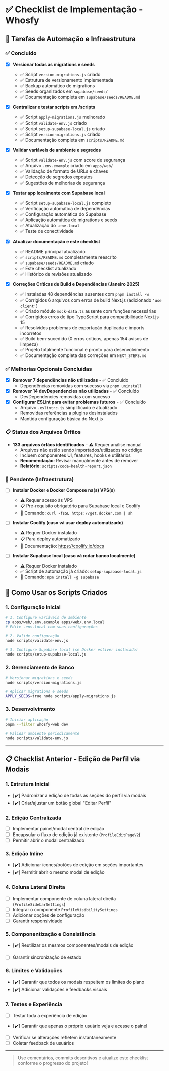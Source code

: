 # ✅ Checklist de Implementação - Whosfy

## 🎯 Tarefas de Automação e Infraestrutura

### ✅ Concluído

- [x] **Versionar todas as migrations e seeds**
  - ✅ Script `version-migrations.js` criado
  - ✅ Estrutura de versionamento implementada
  - ✅ Backup automático de migrations
  - ✅ Seeds organizados em `supabase/seeds/`
  - ✅ Documentação completa em `supabase/seeds/README.md`

- [x] **Centralizar e testar scripts em /scripts**
  - ✅ Script `apply-migrations.js` melhorado
  - ✅ Script `validate-env.js` criado
  - ✅ Script `setup-supabase-local.js` criado
  - ✅ Script `version-migrations.js` criado
  - ✅ Documentação completa em `scripts/README.md`

- [x] **Validar variáveis de ambiente e segredos**
  - ✅ Script `validate-env.js` com score de segurança
  - ✅ Arquivo `.env.example` criado em `apps/web/`
  - ✅ Validação de formato de URLs e chaves
  - ✅ Detecção de segredos expostos
  - ✅ Sugestões de melhorias de segurança

- [x] **Testar app localmente com Supabase local**
  - ✅ Script `setup-supabase-local.js` completo
  - ✅ Verificação automática de dependências
  - ✅ Configuração automática do Supabase
  - ✅ Aplicação automática de migrations e seeds
  - ✅ Atualização do `.env.local`
  - ✅ Teste de conectividade

- [x] **Atualizar documentação e este checklist**
  - ✅ README principal atualizado
  - ✅ `scripts/README.md` completamente reescrito
  - ✅ `supabase/seeds/README.md` criado
  - ✅ Este checklist atualizado
  - ✅ Histórico de revisões atualizado

- [x] **Correções Críticas de Build e Dependências (Janeiro 2025)**
  - ✅ Instaladas 48 dependências ausentes com `pnpm install -w`
  - ✅ Corrigidos 6 arquivos com erros de build Next.js (adicionado `'use client'`)
  - ✅ Criado módulo `mock-data.ts` ausente com funções necessárias
  - ✅ Corrigidos erros de tipo TypeScript para compatibilidade Next.js 15
  - ✅ Resolvidos problemas de exportação duplicada e imports incorretos
  - ✅ Build bem-sucedido (0 erros críticos, apenas 154 avisos de limpeza)
  - ✅ Projeto totalmente funcional e pronto para desenvolvimento
  - ✅ Documentação completa das correções em `NEXT_STEPS.md`

### ✅ Melhorias Opcionais Concluídas

- [x] **Remover 7 dependências não utilizadas** - ✅ Concluído
  - Dependências removidas com sucesso via `pnpm uninstall`
- [x] **Remover 14 devDependencies não utilizadas** - ✅ Concluído
  - DevDependencies removidas com sucesso
- [x] **Configurar ESLint para evitar problemas futuros** - ✅ Concluído
  - Arquivo `.eslintrc.js` simplificado e atualizado
  - Removidas referências a plugins desinstalados
  - Mantida configuração básica do Next.js

### 📋 Status dos Arquivos Órfãos

- **133 arquivos órfãos identificados** - ⚠️ Requer análise manual
  - Arquivos não estão sendo importados/utilizados no código
  - Incluem componentes UI, features, hooks e utilitários
  - **Recomendação**: Revisar manualmente antes de remover
  - **Relatório**: `scripts/code-health-report.json`

### 🔄 Pendente (Infraestrutura)

- [ ] **Instalar Docker e Docker Compose na(s) VPS(s)**
  - ⚠️ Requer acesso às VPS
  - 📋 Pré-requisito obrigatório para Supabase local e Coolify
  - 🔧 Comando: `curl -fsSL https://get.docker.com | sh`

- [ ] **Instalar Coolify (caso vá usar deploy automatizado)**
  - ⚠️ Requer Docker instalado
  - 📋 Para deploy automatizado
  - 🔧 Documentação: https://coolify.io/docs

- [ ] **Instalar Supabase local (caso vá rodar banco localmente)**
  - ⚠️ Requer Docker instalado
  - ✅ Script de automação já criado: `setup-supabase-local.js`
  - 🔧 Comando: `npm install -g supabase`

## 🚀 Como Usar os Scripts Criados

### 1. Configuração Inicial
```bash
# 1. Configure variáveis de ambiente
cp apps/web/.env.example apps/web/.env.local
# Edite .env.local com suas configurações

# 2. Valide configuração
node scripts/validate-env.js

# 3. Configure Supabase local (se Docker estiver instalado)
node scripts/setup-supabase-local.js
```

### 2. Gerenciamento de Banco
```bash
# Versionar migrations e seeds
node scripts/version-migrations.js

# Aplicar migrations e seeds
APPLY_SEEDS=true node scripts/apply-migrations.js
```

### 3. Desenvolvimento
```bash
# Iniciar aplicação
pnpm --filter whosfy-web dev

# Validar ambiente periodicamente
node scripts/validate-env.js
```

---

## 📋 Checklist Anterior - Edição de Perfil via Modais

### 1. Estrutura Inicial
- [✔️] Padronizar a edição de todas as seções do perfil via modais
- [✔️] Criar/ajustar um botão global "Editar Perfil"

### 2. Edição Centralizada
- [ ] Implementar painel/modal central de edição
- [ ] Encapsular o fluxo de edição já existente (`ProfileEditPageV2`)
- [ ] Permitir abrir o modal centralizado

### 3. Edição Inline
- [✔️] Adicionar ícones/botões de edição em seções importantes
- [✔️] Permitir abrir o mesmo modal de edição

### 4. Coluna Lateral Direita
- [ ] Implementar componente de coluna lateral direita (`ProfileSidebarSettings`)
- [ ] Integrar o componente `ProfileVisibilitySettings`
- [ ] Adicionar opções de configuração
- [ ] Garantir responsividade

### 5. Componentização e Consistência
- [✔️] Reutilizar os mesmos componentes/modais de edição
- [ ] Garantir sincronização de estado

### 6. Limites e Validações
- [✔️] Garantir que todos os modais respeitem os limites do plano
- [✔️] Adicionar validações e feedbacks visuais

### 7. Testes e Experiência
- [ ] Testar toda a experiência de edição
- [✔️] Garantir que apenas o próprio usuário veja e acesse o painel
- [ ] Verificar se alterações refletem instantaneamente
- [ ] Coletar feedback de usuários

---

> Use comentários, commits descritivos e atualize este checklist conforme o progresso do projeto!